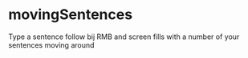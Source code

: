 # movingSentences
Type a sentence follow bij RMB and screen fills with a number of your sentences moving around
